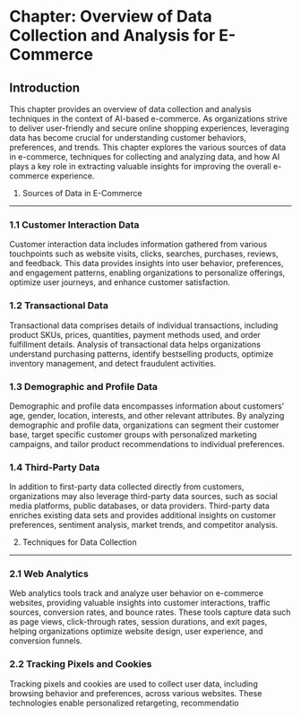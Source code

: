 Chapter: Overview of Data Collection and Analysis for E-Commerce
================================================================

Introduction
------------

This chapter provides an overview of data collection and analysis techniques in the context of AI-based e-commerce. As organizations strive to deliver user-friendly and secure online shopping experiences, leveraging data has become crucial for understanding customer behaviors, preferences, and trends. This chapter explores the various sources of data in e-commerce, techniques for collecting and analyzing data, and how AI plays a key role in extracting valuable insights for improving the overall e-commerce experience.

1. Sources of Data in E-Commerce
--------------------------------

### 1.1 Customer Interaction Data

Customer interaction data includes information gathered from various touchpoints such as website visits, clicks, searches, purchases, reviews, and feedback. This data provides insights into user behavior, preferences, and engagement patterns, enabling organizations to personalize offerings, optimize user journeys, and enhance customer satisfaction.

### 1.2 Transactional Data

Transactional data comprises details of individual transactions, including product SKUs, prices, quantities, payment methods used, and order fulfillment details. Analysis of transactional data helps organizations understand purchasing patterns, identify bestselling products, optimize inventory management, and detect fraudulent activities.

### 1.3 Demographic and Profile Data

Demographic and profile data encompasses information about customers' age, gender, location, interests, and other relevant attributes. By analyzing demographic and profile data, organizations can segment their customer base, target specific customer groups with personalized marketing campaigns, and tailor product recommendations to individual preferences.

### 1.4 Third-Party Data

In addition to first-party data collected directly from customers, organizations may also leverage third-party data sources, such as social media platforms, public databases, or data providers. Third-party data enriches existing data sets and provides additional insights on customer preferences, sentiment analysis, market trends, and competitor analysis.

2. Techniques for Data Collection
---------------------------------

### 2.1 Web Analytics

Web analytics tools track and analyze user behavior on e-commerce websites, providing valuable insights into customer interactions, traffic sources, conversion rates, and bounce rates. These tools capture data such as page views, click-through rates, session durations, and exit pages, helping organizations optimize website design, user experience, and conversion funnels.

### 2.2 Tracking Pixels and Cookies

Tracking pixels and cookies are used to collect user data, including browsing behavior and preferences, across various websites. These technologies enable personalized retargeting, recommendatio
